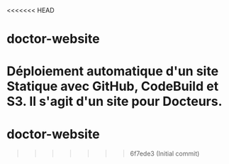 <<<<<<< HEAD
# doctor-website
Déploiement automatique d'un site Statique avec GitHub, CodeBuild et S3.
Il s'agit d'un site pour Docteurs.
=======
# doctor-website
>>>>>>> 6f7ede3 (Initial commit)
